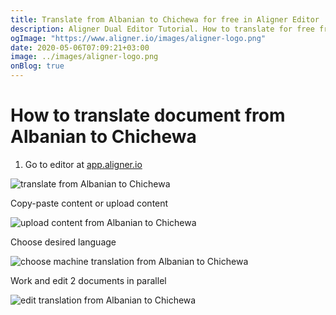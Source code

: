 ```yaml
---
title: Translate from Albanian to Chichewa for free in Aligner Editor
description: Aligner Dual Editor Tutorial. How to translate for free from Albanian to Chichewa. Aligner is multilingual document management platform. 
ogImage: "https://www.aligner.io/images/aligner-logo.png"
date: 2020-05-06T07:09:21+03:00
image: ../images/aligner-logo.png
onBlog: true
---
```


# How to translate document from Albanian to Chichewa

1. Go to editor at [app.aligner.io](https://app.aligner.io "Aligner App web page")

![translate from Albanian to Chichewa](../aligner-blank-editor.png "translate from Albanian to Chichewa")

Copy-paste content or upload content

![upload content from Albanian to Chichewa](../aligner-uploaded-document.png "upload content from Albanian to Chichewa")

Choose desired language

![choose machine translation from Albanian to Chichewa](../aligner-language-dropdown.png "choose machine translation from Albanian to Chichewa")

Work and edit 2 documents in parallel

![edit translation from Albanian to Chichewa](../aligner-double-sitded-editor.png "edit translation from Albanian to Chichewa")

